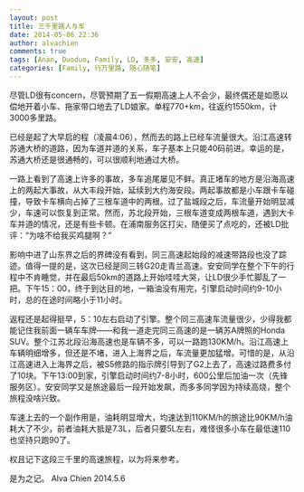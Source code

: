 ```yaml
---
layout: post
title: 三千里路人与车
date: 2014-05-06 22:36
author: alvachien
comments: true
tags: [Anan, Duoduo, Family, LD, 多多, 安安, 高速]
categories: [Family, 行万里路, 随心随笔]
---
```

尽管LD很有concern，尽管预期了五一假期高速上人不会少，最终偶还是如愿以偿地开着小车、拖家带口地去了LD娘家。单程770+km，往返约1550km，计3000多里路。

已经是起了大早启的程（凌晨4:06），然而去的路上已经车流量很大。沿江高速转苏通大桥的道路，因为车道并道的关系，车子基本上只能40码前进。幸运的是，苏通大桥还是很通畅的，可以很顺利地通过大桥。

一路上看到了高速上许多的事故，多车追尾屡见不鲜。真正堵车的地方是沿海高速上的两起大事故，从大丰段开始，延续到大约海安段。两起事故都是小车跟卡车碰撞，导致卡车横向占掉了三根车道中的两根。过了盐城段之后，车流量开始明显减少，车速可以恢复到正常。然而，苏北段开始，三根车道变成两根车道，遇到大卡车并道的情况，还是有些卡顿。在浦南服务区打尖，随便买了点吃的，还被LD批评：“为啥不给我买鸡腿啊？”

影响中进了山东界之后的界碑没有看到，同三高速起始段的减速带路段也没了踪迹。值得一提的是，这次已经是同三转G20走青兰高速。安安同学在整个下午的行程中不肯睡觉，并在最后50km的道路上开始哇哇大哭，让LD很少手忙脚乱了一把。下午15：00，终于到达目的地，一箱油没有用完，引擎启动时间约9-10小时，总的在途时间略小于11小时。

返程还是起得挺早，5：10左右启动了引擎。整个同三高速车流量很少，少得我都能记住我前面一辆车车牌——和我一道走完同三高速的是一辆苏A牌照的Honda SUV。整个江苏北段沿海高速也是车辆不多，可以一路跑130KM/h。沿江高速上车辆明细增多，但还是不堵，进入上海界之后，车流量更加猛增。可惜的是，从沿江高速进入上海界之后，被S5修路的指示牌引导到了G2上去了，高速过路费多付了10块。下午13:00到家，引擎启动时间约7-8小时，600公里后加油一次（先锋服务区）。安安同学又是旅途最后一段开始发飙，而多多同学因为持续高烧，整个旅程没啥兴致。

车速上去的一个副作用是，油耗明显增大，均速达到110KM/h的旅途比90KM/h油耗大了不少，前者油耗大抵是7.3L，后者只要5L左右，难怪很多小车在最低速110也坚持只跑90了。

权且记下这段三千里的高速旅程，以为将来参考。

是为之记。
Alva Chien
2014.5.6
